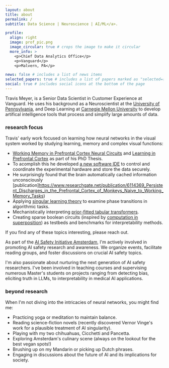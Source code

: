 ```yaml
---
layout: about
title: about
permalink: /
subtitle: Data Science | Neuroscience | AI/ML</a>.

profile:
  align: right
  image: prof_pic.png
  image_circular: true # crops the image to make it circular
  more_info: >
    <p>Chief Data Analytics Office</p>
    <p>Vanguard</p>
    <p>Malvern, PA</p>

news: false # includes a list of news items
selected_papers: true # includes a list of papers marked as "selected={true}"
social: true # includes social icons at the bottom of the page
---
```


Travis Meyer, is a Senior Data Scientist in Customer Experience at Vanguard. He uses his background as a Neuroscientist at the [University of Pennsylvania](https://www.med.upenn.edu/neuroscience/), and Deep Learning at [Carnegie Mellon University](https://www.cmu.edu/) to develop artifical intelligence tools that process and simplify large amounts of data. 

### research focus

Travis' early work focused on learning how neural networks in the visual system worked by studying learning, memory and complex visual functions:

- [Working Memory in Prefrontal Cortex Neural Circuits](https://www.researchgate.net/publication/245628571_Effects_of_training_to_perform_a_working_memory_Task_on_regular_spiking_and_fast_spiking_neurons_in_the_lateral_prefrontal_cortex) and [Learning in Prefrontal Cortex](https://www.researchgate.net/publication/51081929_Stimulus_Selectivity_in_Dorsal_and_Ventral_Prefrontal_Cortex_after_Training_in_Working_Memory_Tasks) as part of his PhD Thesis.
- To acomplish this he developed [a new software IDE](https://www.researchgate.net/publication/8078008_A_software_solution_for_the_control_of_visual_behavioral_experimentation) to control and coordinate the experimental hardware and store the data securely.
- He surprisingly found that the brain automatically cached information unconsciously [publication]https://www.researchgate.net/publication/6114369_Persistent_Discharges_in_the_Prefrontal_Cortex_of_Monkeys_Naive_to_Working_Memory_Tasks)
- Applying [singular learning theory](https://edmundlth.github.io/posts/overview-of-singular-learning-theory/) to examine phase transitions in algorithmic tasks.
- Mechanistically interpreting [prior-fitted tabular transformers](https://arxiv.org/abs/2207.01848).
- Creating sparse boolean circuits (inspired by [computation in superposition](https://arxiv.org/abs/2408.05451)) as testbeds and benchmarks for interpretability methods.
 
If you find any of these topics interesting, please reach out.

As part of the [AI Safety Initiative Amsterdam](https://aisafetyamsterdam.com/), I'm actively involved in promoting AI safety research and awareness. We organize events, facilitate reading groups, and foster discussions on crucial AI safety topics.

I'm also passionate about nurturing the next generation of AI safety researchers. I've been involved in teaching courses and supervising numerous Master's students on projects ranging from detecting bias, eliciting truth in LLMs, to interpretability in medical AI applications.

### beyond research

When I'm not diving into the intricacies of neural networks, you might find me:

- Practicing yoga or meditation to maintain balance.
- Reading science-fiction novels (recently discovered Vernor Vinge's work for a plausible treatment of AI singularity).
- Playing with my two chihuahuas, Cicchetti and Pancetta. 
- Exploring Amsterdam's culinary scene (always on the lookout for the best vegan spots!)
- Brushing up on my Mandarin or picking up Dutch phrases.
- Engaging in discussions about the future of AI and its implications for society.